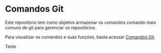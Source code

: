 # Comandos Git

Este repositório tem como objetivo armazenar os comandos comando mais comuns de git para gerenciar os repositórios.

Para visualizar os comandos e suas funções, basta acessar [Comandos Git].

[Comandos Git]: https://github.com/GabrielMoreto/Comandos_Git/blob/0beb61cfd8a08d23ab88fb425a65f9f0d8a4b78c/Comandos_Git.md

Teste

